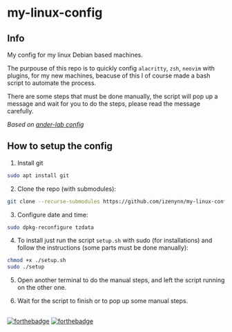 # my-linux-config

## Info

My config for my linux Debian based machines.

The purpouse of this repo is to quickly config `alacritty`, `zsh`, `neovim` with plugins, for my new machines, beacuse of this I of course made a bash script to automate the process.

There are some steps that must be done manually, the script will pop up a message and wait for you to do the steps, please read the message carefully.

*Based on [ander-lab config](https://github.com/ander-lab/config)*

## How to setup the config

1. Install git
```sh
sudo apt install git
```

2. Clone the repo (with submodules):
```sh
git clone --recurse-submodules https://github.com/izenynn/my-linux-config.git
```

3. Configure date and time:
```sh
sudo dpkg-reconfigure tzdata
```

4. To install just run the script `setup.sh` with sudo (for installations) and follow the instructions (some parts must be done manually):
```sh
chmod +x ./setup.sh
sudo ./setup
```

5. Open another terminal to do the manual steps, and left the script running on the other one.

6. Wait for the script to finish or to pop up some manual steps.

##
[![forthebadge](https://forthebadge.com/images/badges/0-percent-optimized.svg)](https://forthebadge.com)
[![forthebadge](https://forthebadge.com/images/badges/made-with-crayons.svg)](https://forthebadge.com)
